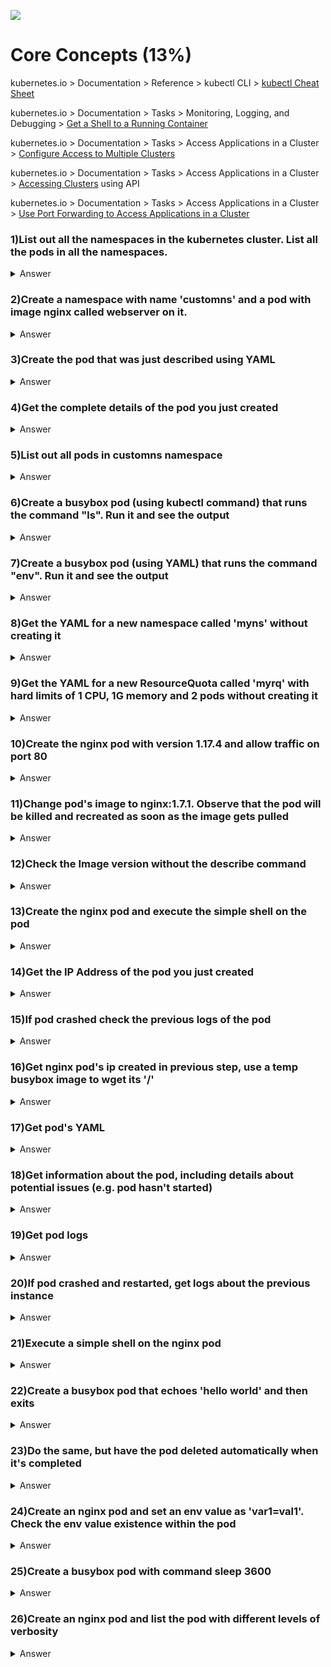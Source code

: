 ![](https://gaforgithub.azurewebsites.net/api?repo=CKAD-exercises/core_concepts&empty)
# Core Concepts (13%)

kubernetes.io > Documentation > Reference > kubectl CLI > [kubectl Cheat Sheet](https://kubernetes.io/docs/reference/kubectl/cheatsheet/)

kubernetes.io > Documentation > Tasks > Monitoring, Logging, and Debugging > [Get a Shell to a Running Container](https://kubernetes.io/docs/tasks/debug-application-cluster/get-shell-running-container/)

kubernetes.io > Documentation > Tasks > Access Applications in a Cluster > [Configure Access to Multiple Clusters](https://kubernetes.io/docs/tasks/access-application-cluster/configure-access-multiple-clusters/)

kubernetes.io > Documentation > Tasks > Access Applications in a Cluster > [Accessing Clusters](https://kubernetes.io/docs/tasks/access-application-cluster/access-cluster/) using API

kubernetes.io > Documentation > Tasks > Access Applications in a Cluster > [Use Port Forwarding to Access Applications in a Cluster](https://kubernetes.io/docs/tasks/access-application-cluster/port-forward-access-application-cluster/)

### 1)List out all the namespaces in the kubernetes cluster. List all the pods in all the namespaces.

<details><summary>Answer</summary>
<p>

```bash
kubectl get mynamespace
kubectl get po --all-namespaces
```

</p>
</details>

### 2)Create a namespace with name 'customns' and a pod with image nginx called webserver on it.

<details><summary>Answer</summary>
<p>

```bash
kubectl create namespace customns
kubectl run webserver --image=nginx --restart=Never -n mynamespace
```

</p>
</details>

### 3)Create the pod that was just described using YAML

<details><summary>Answer</summary>
<p>

Easily generate YAML with:

```bash
kubectl run webserver --image=nginx --restart=Never --dry-run=client -o yaml > pod.yaml
```

```bash
cat pod.yaml
```

```yaml
apiVersion: v1
kind: Pod
metadata:
  creationTimestamp: null
  labels:
    run: nginx
  name: nginx
spec:
  containers:
  - image: nginx
    imagePullPolicy: IfNotPresent
    name: nginx
    resources: {}
  dnsPolicy: ClusterFirst
  restartPolicy: Never
status: {}
```

```bash
kubectl create -f pod.yaml -n customns
```

Alternatively, you can run in one line

```bash
kubectl run nginx --image=nginx --restart=Never --dry-run=client -o yaml | kubectl create -n customns -f -
```

</p>
</details>

### 4)Get the complete details of the pod you just created

<details><summary>Answer</summary>
<p>

```bash
kubectl describe pod nginx
```

</p>
</details>

### 5)List out all pods in customns namespace

<details><summary>Answer</summary>
<p>

```bash
kubectl get po -n customns
```

</p>
</details>

### 6)Create a busybox pod (using kubectl command) that runs the command "ls". Run it and see the output

<details><summary>Answer</summary>
<p>

```bash
kubectl run busybox --image=busybox --command --restart=Never -it -- ls # -it will help in seeing the output
# or, just run it without -it
kubectl run busybox --image=busybox --command --restart=Never -- ls
# and then, check its logs
kubectl logs busybox
```

</p>
</details>

### 7)Create a busybox pod (using YAML) that runs the command "env". Run it and see the output

<details><summary>Answer</summary>
<p>

```bash
# create a  YAML template with this command
kubectl run busybox --image=busybox --restart=Never --dry-run -o yaml --command -- env > envpod.yaml
# see it
cat envpod.yaml
```

```YAML
apiVersion: v1
kind: Pod
metadata:
  creationTimestamp: null
  labels:
    run: busybox
  name: busybox
spec:
  containers:
  - command:
    - env
    image: busybox
    name: busybox
    resources: {}
  dnsPolicy: ClusterFirst
  restartPolicy: Never
status: {}
```

```bash
# apply it and then see the logs
kubectl apply -f envpod.yaml
kubectl logs busybox
```

</p>
</details>

### 8)Get the YAML for a new namespace called 'myns' without creating it

<details><summary>Answer</summary>
<p>

```bash
kubectl create namespace myns -o yaml --dry-run
```

</p>
</details>

### 9)Get the YAML for a new ResourceQuota called 'myrq' with hard limits of 1 CPU, 1G memory and 2 pods without creating it

<details><summary>Answer</summary>
<p>

```bash
kubectl create quota myrq --hard=cpu=1,memory=1G,pods=2 --dry-run -o yaml
```

</p>
</details>

### 10)Create the nginx pod with version 1.17.4 and allow traffic on port 80

<details><summary>Answer</summary>
<p>

```bash
kubectl run nginx --image=nginx:1.17.4 --restart=Never --port=80
```

</p>
</details>

### 11)Change pod's image to nginx:1.7.1. Observe that the pod will be killed and recreated as soon as the image gets pulled

<details><summary>Answer</summary>
<p>

```bash
# kubectl set image POD/POD_NAME CONTAINER_NAME=IMAGE_NAME:TAG
kubectl set image pod/nginx nginx=nginx:1.7.1
kubectl describe po nginx # you will see an event 'Container will be killed and recreated'
kubectl get po nginx -w # watch it
```
*Note*: you can check pod's image by running

```bash
kubectl get po nginx -o jsonpath='{.spec.containers[].image}{"\n"}'
```

</p>
</details>

### 12)Check the Image version without the describe command

<details><summary>Answer</summary>
<p>

```bash
kubectl get po nginx -o jsonpath='{.spec.containers[].image}{"\n"}'
```

</p>
</details>

### 13)Create the nginx pod and execute the simple shell on the pod

<details><summary>Answer</summary>
<p>

```bash
kubectl run nginx --image=nginx --restart=Never
```

</p>
</details>

### 14)Get the IP Address of the pod you just created

<details><summary>Answer</summary>
<p>

```bash
kubectl get po nginx -o wide
```

</p>
</details>

### 15)If pod crashed check the previous logs of the pod

<details><summary>Answer</summary>
<p>

```bash
kubectl logs busybox -p
```

</p>
</details>

### 16)Get nginx pod's ip created in previous step, use a temp busybox image to wget its '/'

<details><summary>Answer</summary>
<p>

```bash
kubectl get po -o wide # get the IP, will be something like '10.1.1.131'
# create a temp busybox pod
kubectl run busybox --image=busybox --rm -it --restart=Never -- wget -O- 10.1.1.131:80
```

Alternatively you can also try a more advanced option:

```bash
# Get IP of the nginx pod
NGINX_IP=$(kubectl get pod nginx -o jsonpath='{.status.podIP}')
# create a temp busybox pod
kubectl run busybox --image=busybox --env="NGINX_IP=$NGINX_IP" --rm -it --restart=Never -- sh -c 'wget -O- $NGINX_IP:80'
``` 

Or just in one line:

```bash
kubectl run busybox --image=busybox --rm -it --restart=Never -- wget -O- $(kubectl get pod nginx -o jsonpath='{.status.podIP}:{.spec.containers[0].ports[0].containerPort}')
```

</p>
</details>

### 17)Get pod's YAML

<details><summary>Answer</summary>
<p>

```bash
kubectl get po nginx -o yaml
# or
kubectl get po nginx -oyaml
# or
kubectl get po nginx --output yaml
# or
kubectl get po nginx --output=yaml
```

</p>
</details>

### 18)Get information about the pod, including details about potential issues (e.g. pod hasn't started)

<details><summary>Answer</summary>
<p>

```bash
kubectl describe po nginx
```

</p>
</details>

### 19)Get pod logs

<details><summary>Answer</summary>
<p>

```bash
kubectl logs nginx
```

</p>
</details>

### 20)If pod crashed and restarted, get logs about the previous instance

<details><summary>Answer</summary>
<p>

```bash
kubectl logs nginx -p
```

</p>
</details>

### 21)Execute a simple shell on the nginx pod

<details><summary>Answer</summary>
<p>

```bash
kubectl exec -it nginx -- /bin/sh
```

</p>
</details>

### 22)Create a busybox pod that echoes 'hello world' and then exits

<details><summary>Answer</summary>
<p>

```bash
kubectl run busybox --image=busybox -it --restart=Never -- echo 'hello world'
# or
kubectl run busybox --image=busybox -it --restart=Never -- /bin/sh -c 'echo hello world'
```

</p>
</details>

### 23)Do the same, but have the pod deleted automatically when it's completed

<details><summary>Answer</summary>
<p>

```bash
kubectl run busybox --image=busybox -it --rm --restart=Never -- /bin/sh -c 'echo hello world'
kubectl get po # nowhere to be found :)
```

</p>
</details>

### 24)Create an nginx pod and set an env value as 'var1=val1'. Check the env value existence within the pod

<details><summary>Answer</summary>
<p>

```bash
kubectl run nginx --image=nginx --restart=Never --env=var1=val1
# then
kubectl exec -it nginx -- env
# or
kubectl exec -it nginx -- sh -c 'echo $var1'
# or
kubectl describe po nginx | grep val1
# or
kubectl run nginx --restart=Never --image=nginx --env=var1=val1 -it --rm -- env
```

</p>
</details>

### 25)Create a busybox pod with command sleep 3600

<details><summary>Answer</summary>
<p>

```bash
kubectl run busybox --image=busybox --restart=Never -- /bin/sh -c "sleep 3600"
```

</p>
</details>

### 26)Create an nginx pod and list the pod with different levels of verbosity

<details><summary>Answer</summary>
<p>

```bash
kubectl run nginx --image=nginx --restart=Never --port=80
// List the pod with different verbosity
kubectl get po nginx --v=7
kubectl get po nginx --v=8
kubectl get po nginx --v=9
```

</p>
</details>